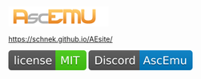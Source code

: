 ![logo](images/logo.png)

https://schnek.github.io/AEsite/

[![LicenseCI][LicenseBadge]][LicenseUrl] [![DiscordCI][DiscordBadge]][DiscordUrl]




<!-- Undercover:start:community -->
[LicenseBadge]: images/LicenseAE-MIT.svg
[LicenseUrl]: https://github.com/schnek/AEsite/blob/master/LICENSE

[DiscordBadge]: images/Discord-AE-blue.svg
[DiscordUrl]: https://discord.com/invite/CBdgrh7
<!-- Undercover:end:community -->
